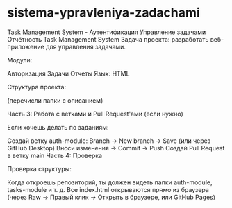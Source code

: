 # sistema-ypravleniya-zadachami
Task Management System - Аутентификация Управление задачами Отчётность
Task Management System
Задача проекта: разработать веб-приложение для управления задачами.

Модули:

Авторизация
Задачи
Отчеты
Язык: HTML

Структура проекта:

(перечисли папки с описанием)

Часть 3: Работа с ветками и Pull Request'ами (если нужно)

Если хочешь делать по заданиям:

Создай ветку auth-module: Branch → New branch → Save (или через GitHub Desktop)
Вноси изменения → Commit → Push
Создай Pull Request в ветку main
Часть 4: Проверка

Проверка структуры:

Когда откроешь репозиторий, ты должен видеть папки auth-module, tasks-module и т. д.
Все index.html открываются прямо из браузера (через Raw → Правый клик → Открыть в браузере, или GitHub Pages)
